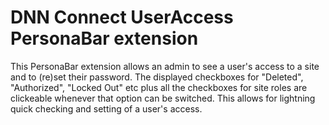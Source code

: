 # DNN Connect UserAccess PersonaBar extension

This PersonaBar extension allows an admin to see a user's access to a site and to (re)set their password. The displayed checkboxes for "Deleted", "Authorized", "Locked Out" etc plus all the checkboxes for site roles are clickeable whenever that option can be switched. This allows for lightning quick checking and setting of a user's access.

